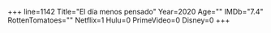 +++
line=1142
Title="El día menos pensado"
Year=2020
Age=""
IMDb="7.4"
RottenTomatoes=""
Netflix=1
Hulu=0
PrimeVideo=0
Disney=0
+++

